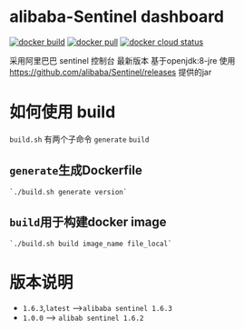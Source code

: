 # alibaba-Sentinel dashboard
[![docker build](https://img.shields.io/badge/docker%20build-passing-brightgreen)](https://hub.docker.com/r/hb0730/alibaba-sentinel)
[![docker pull](https://badgen.net/docker/pulls/hb0730/alibaba-sentinel)](https://hub.docker.com/r/hb0730/alibaba-sentinel)
[![docker cloud status](https://img.shields.io/badge/docker%20build-automated-066da5)](https://hub.docker.com/r/hb0730/alibaba-sentinel)

采用阿里巴巴 sentinel 控制台 最新版本
基于openjdk:8-jre
使用 https://github.com/alibaba/Sentinel/releases 提供的jar
# 如何使用 build
 `build.sh` 有两个子命令 `generate` `build`
 ## `generate`生成Dockerfile
	`./build.sh generate version` 
 ## `build`用于构建docker image
	`./build.sh build image_name file_local`
# 版本说明
 * `1.6.3`,`latest` -->`alibaba sentinel 1.6.3`
 * `1.0.0` --> `alibab sentinel 1.6.2`
